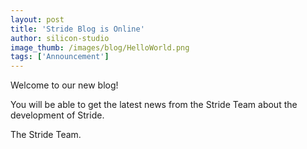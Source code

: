 ```yaml
---
layout: post
title: 'Stride Blog is Online'
author: silicon-studio
image_thumb: /images/blog/HelloWorld.png
tags: ['Announcement']
---
```

Welcome to our new blog!

You will be able to get the latest news from the Stride Team about the development of Stride.

The Stride Team.